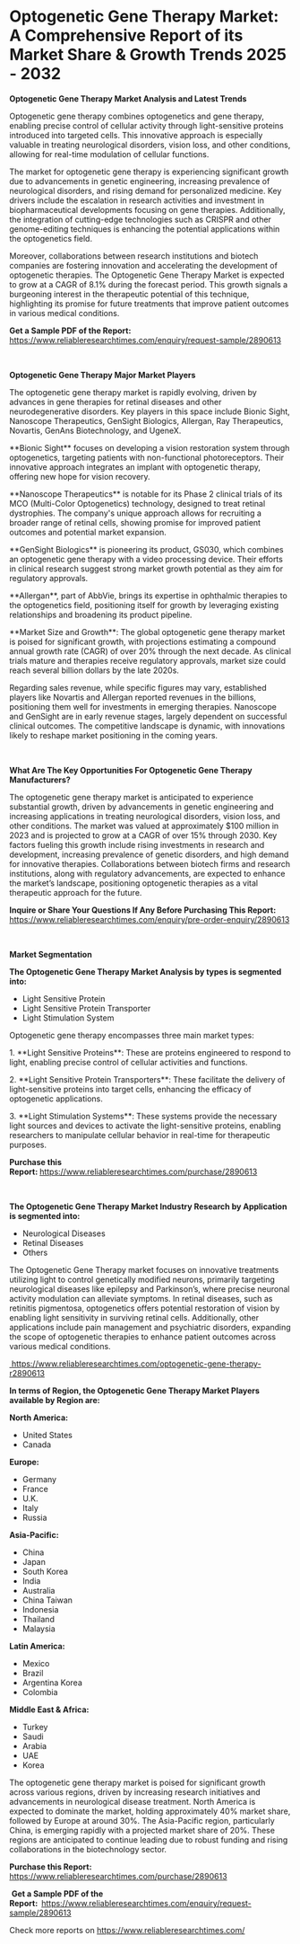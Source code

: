 <p><h1>Optogenetic Gene Therapy Market: A Comprehensive Report of its Market Share & Growth Trends 2025 - 2032</h1></p><p><strong>Optogenetic Gene Therapy Market Analysis and Latest Trends</strong></p>
<p><p>Optogenetic gene therapy combines optogenetics and gene therapy, enabling precise control of cellular activity through light-sensitive proteins introduced into targeted cells. This innovative approach is especially valuable in treating neurological disorders, vision loss, and other conditions, allowing for real-time modulation of cellular functions.</p><p>The market for optogenetic gene therapy is experiencing significant growth due to advancements in genetic engineering, increasing prevalence of neurological disorders, and rising demand for personalized medicine. Key drivers include the escalation in research activities and investment in biopharmaceutical developments focusing on gene therapies. Additionally, the integration of cutting-edge technologies such as CRISPR and other genome-editing techniques is enhancing the potential applications within the optogenetics field.</p><p>Moreover, collaborations between research institutions and biotech companies are fostering innovation and accelerating the development of optogenetic therapies. The Optogenetic Gene Therapy Market is expected to grow at a CAGR of 8.1% during the forecast period. This growth signals a burgeoning interest in the therapeutic potential of this technique, highlighting its promise for future treatments that improve patient outcomes in various medical conditions.</p></p>
<p><strong>Get a Sample PDF of the Report:&nbsp;</strong> <a href="https://www.reliableresearchtimes.com/enquiry/request-sample/2890613?utm_campaign=3284&utm_medium=2&utm_source=Github&utm_content=ia&utm_term=14032025&utm_id=optogenetic-gene-therapy">https://www.reliableresearchtimes.com/enquiry/request-sample/2890613</a></p>
<p>&nbsp;</p>
<p><strong>Optogenetic Gene Therapy Major Market Players</strong></p>
<p><p>The optogenetic gene therapy market is rapidly evolving, driven by advances in gene therapies for retinal diseases and other neurodegenerative disorders. Key players in this space include Bionic Sight, Nanoscope Therapeutics, GenSight Biologics, Allergan, Ray Therapeutics, Novartis, GenAns Biotechnology, and UgeneX.</p><p>**Bionic Sight** focuses on developing a vision restoration system through optogenetics, targeting patients with non-functional photoreceptors. Their innovative approach integrates an implant with optogenetic therapy, offering new hope for vision recovery.</p><p>**Nanoscope Therapeutics** is notable for its Phase 2 clinical trials of its MCO (Multi-Color Optogenetics) technology, designed to treat retinal dystrophies. The company's unique approach allows for recruiting a broader range of retinal cells, showing promise for improved patient outcomes and potential market expansion.</p><p>**GenSight Biologics** is pioneering its product, GS030, which combines an optogenetic gene therapy with a video processing device. Their efforts in clinical research suggest strong market growth potential as they aim for regulatory approvals.</p><p>**Allergan**, part of AbbVie, brings its expertise in ophthalmic therapies to the optogenetics field, positioning itself for growth by leveraging existing relationships and broadening its product pipeline.</p><p>**Market Size and Growth**: The global optogenetic gene therapy market is poised for significant growth, with projections estimating a compound annual growth rate (CAGR) of over 20% through the next decade. As clinical trials mature and therapies receive regulatory approvals, market size could reach several billion dollars by the late 2020s.</p><p>Regarding sales revenue, while specific figures may vary, established players like Novartis and Allergan reported revenues in the billions, positioning them well for investments in emerging therapies. Nanoscope and GenSight are in early revenue stages, largely dependent on successful clinical outcomes. The competitive landscape is dynamic, with innovations likely to reshape market positioning in the coming years.</p></p>
<p>&nbsp;</p>
<p><strong>What Are The Key Opportunities For Optogenetic Gene Therapy Manufacturers?</strong></p>
<p><p>The optogenetic gene therapy market is anticipated to experience substantial growth, driven by advancements in genetic engineering and increasing applications in treating neurological disorders, vision loss, and other conditions. The market was valued at approximately $100 million in 2023 and is projected to grow at a CAGR of over 15% through 2030. Key factors fueling this growth include rising investments in research and development, increasing prevalence of genetic disorders, and high demand for innovative therapies. Collaborations between biotech firms and research institutions, along with regulatory advancements, are expected to enhance the market’s landscape, positioning optogenetic therapies as a vital therapeutic approach for the future.</p></p>
<p><strong>Inquire or Share Your Questions If Any Before Purchasing This Report:</strong> <a href="https://www.reliableresearchtimes.com/enquiry/pre-order-enquiry/2890613?utm_campaign=3284&utm_medium=2&utm_source=Github&utm_content=ia&utm_term=14032025&utm_id=optogenetic-gene-therapy">https://www.reliableresearchtimes.com/enquiry/pre-order-enquiry/2890613</a></p>
<p>&nbsp;</p>
<p><strong>Market Segmentation</strong></p>
<p><strong>The Optogenetic Gene Therapy Market Analysis by types is segmented into:</strong></p>
<p><ul><li>Light Sensitive Protein</li><li>Light Sensitive Protein Transporter</li><li>Light Stimulation System</li></ul></p>
<p><p>Optogenetic gene therapy encompasses three main market types: </p><p>1. **Light Sensitive Proteins**: These are proteins engineered to respond to light, enabling precise control of cellular activities and functions.</p><p>  </p><p>2. **Light Sensitive Protein Transporters**: These facilitate the delivery of light-sensitive proteins into target cells, enhancing the efficacy of optogenetic applications. </p><p>3. **Light Stimulation Systems**: These systems provide the necessary light sources and devices to activate the light-sensitive proteins, enabling researchers to manipulate cellular behavior in real-time for therapeutic purposes.</p></p>
<p><strong>Purchase this Report:&nbsp;</strong><a href="https://www.reliableresearchtimes.com/purchase/2890613?utm_campaign=3284&utm_medium=2&utm_source=Github&utm_content=ia&utm_term=14032025&utm_id=optogenetic-gene-therapy">https://www.reliableresearchtimes.com/purchase/2890613</a></p>
<p>&nbsp;</p>
<p><strong>The Optogenetic Gene Therapy Market Industry Research by Application is segmented into:</strong></p>
<p><ul><li>Neurological Diseases</li><li>Retinal Diseases</li><li>Others</li></ul></p>
<p><p>The Optogenetic Gene Therapy market focuses on innovative treatments utilizing light to control genetically modified neurons, primarily targeting neurological diseases like epilepsy and Parkinson’s, where precise neuronal activity modulation can alleviate symptoms. In retinal diseases, such as retinitis pigmentosa, optogenetics offers potential restoration of vision by enabling light sensitivity in surviving retinal cells. Additionally, other applications include pain management and psychiatric disorders, expanding the scope of optogenetic therapies to enhance patient outcomes across various medical conditions.</p></p>
<p><a href="https://www.reliableresearchtimes.com/optogenetic-gene-therapy-r2890613?utm_campaign=3284&utm_medium=2&utm_source=Github&utm_content=ia&utm_term=14032025&utm_id=optogenetic-gene-therapy">&nbsp;https://www.reliableresearchtimes.com/optogenetic-gene-therapy-r2890613</a></p>
<p><strong>In terms of Region, the Optogenetic Gene Therapy Market Players available by Region are:</strong></p>
<p>
    <p> <strong> North America: </strong>
        <ul>
            <li>United States</li>
            <li>Canada</li>
        </ul>
        </p> 
    <p> <strong> Europe: </strong>
        <ul>
            <li>Germany</li>
            <li>France</li>
            <li>U.K.</li>
            <li>Italy</li>
            <li>Russia</li>
        </ul>
        </p> 
    <p> <strong> Asia-Pacific: </strong>
        <ul>
            <li>China</li>
            <li>Japan</li>
            <li>South Korea</li>
            <li>India</li>
            <li>Australia</li>
            <li>China Taiwan</li>
            <li>Indonesia</li>
            <li>Thailand</li>
            <li>Malaysia</li>
        </ul>
        </p> 
    <p> <strong> Latin America: </strong>
        <ul>
            <li>Mexico</li>
            <li>Brazil</li>
            <li>Argentina Korea</li>
            <li>Colombia</li>
        </ul>
        </p> 
    <p> <strong> Middle East & Africa: </strong>
        <ul>
            <li>Turkey</li>
            <li>Saudi</li>
            <li>Arabia</li>
            <li>UAE</li>
            <li>Korea</li>
        </ul>
    </p>
    </p>
<p><p>The optogenetic gene therapy market is poised for significant growth across various regions, driven by increasing research initiatives and advancements in neurological disease treatment. North America is expected to dominate the market, holding approximately 40% market share, followed by Europe at around 30%. The Asia-Pacific region, particularly China, is emerging rapidly with a projected market share of 20%. These regions are anticipated to continue leading due to robust funding and rising collaborations in the biotechnology sector.</p></p>
<p><strong>Purchase this Report: </strong><a href="https://www.reliableresearchtimes.com/purchase/2890613?utm_campaign=3284&utm_medium=2&utm_source=Github&utm_content=ia&utm_term=14032025&utm_id=optogenetic-gene-therapy">https://www.reliableresearchtimes.com/purchase/2890613</a></p>
<p>&nbsp;<strong>Get a Sample PDF of the Report:&nbsp;&nbsp;</strong><a href="https://www.reliableresearchtimes.com/enquiry/request-sample/2890613?utm_campaign=3284&utm_medium=2&utm_source=Github&utm_content=ia&utm_term=14032025&utm_id=optogenetic-gene-therapy">https://www.reliableresearchtimes.com/enquiry/request-sample/2890613</a></p>
<p><strong></strong></p>
<p>Check more reports on <a href="https://www.reliableresearchtimes.com/?utm_campaign=3284&utm_medium=2&utm_source=Github&utm_content=ia&utm_term=14032025&utm_id=optogenetic-gene-therapy">https://www.reliableresearchtimes.com/</a></p>